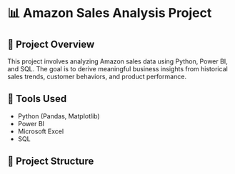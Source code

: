 # 📊 Amazon Sales Analysis Project

## 📝 Project Overview
This project involves analyzing Amazon sales data using Python, Power BI, and SQL. The goal is to derive meaningful business insights from historical sales trends, customer behaviors, and product performance.

## 🧰 Tools Used
- Python (Pandas, Matplotlib)
- Power BI
- Microsoft Excel
- SQL

## 📁 Project Structure
